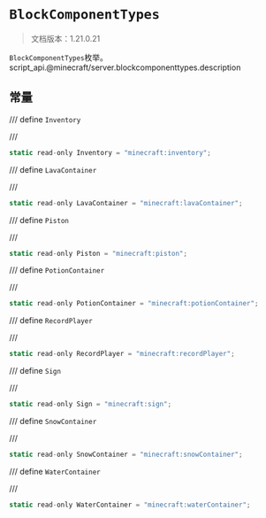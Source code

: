 # `BlockComponentTypes`

> 文档版本：1.21.0.21

`BlockComponentTypes`枚举。script_api.@minecraft/server.blockcomponenttypes.description

## 常量

/// define
`Inventory`


///

```js
static read-only Inventory = "minecraft:inventory";
```


/// define
`LavaContainer`


///

```js
static read-only LavaContainer = "minecraft:lavaContainer";
```


/// define
`Piston`


///

```js
static read-only Piston = "minecraft:piston";
```


/// define
`PotionContainer`


///

```js
static read-only PotionContainer = "minecraft:potionContainer";
```


/// define
`RecordPlayer`


///

```js
static read-only RecordPlayer = "minecraft:recordPlayer";
```


/// define
`Sign`


///

```js
static read-only Sign = "minecraft:sign";
```


/// define
`SnowContainer`


///

```js
static read-only SnowContainer = "minecraft:snowContainer";
```


/// define
`WaterContainer`


///

```js
static read-only WaterContainer = "minecraft:waterContainer";
```

